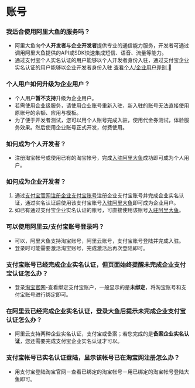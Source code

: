 # 账号

### 我适合使用阿里大鱼的服务吗？
- 阿里大鱼向**个人开发者**与**企业开发者**提供专业的通信能力服务，开发者可通过调用阿里大鱼提供的API或SDK快速集成短信、语音、流量等能力。   
- 通过支付宝个人实名认证的用户能够以个人开发者身份入驻，通过支付宝企业实名认证的用户能够以企业开发者身份入驻 [查看个人/企业用户差别 ]() 

### 个人用户如何升级为企业用户？
- 个人用户**暂不支持**升级为企业用户。   
- 若需使用企业级服务，请使用企业账号重新入驻，新入驻的账号无法直接使用原账号的余额、应用与模板。   
- 为了便于开发者测试，您可以用个人账号完成入驻，使用代金券测试，体验服务效果。然后使用企业账号正式开发，付费使用。 

### 如何成为个人开发者？
- 注册淘宝帐号或使用已有的淘宝帐号，完成[入驻阿里大鱼](http://www.alidayu.com/join/1)成功即可成为个人用户。 

### 如何成为企业开发者？
1. 通过[支付宝官网注册企业支付宝账号](https://memberprod.alipay.com/account/reg/enterpriseIndex.htm)注册企业支付宝账号并完成企业实名认证，通过实名认证后使用该支付宝账号[入驻阿里大鱼](http://www.alidayu.com/join/1)即可成为企业用户。   
2. 如已有通过支付宝企业实名认证的账号，可直接使用该账号[入驻阿里大鱼](http://www.alidayu.com/join/1)。 

### 可以使用阿里云/支付宝账号登录吗？
- 可以，阿里大鱼支持淘宝账号，阿里云账号，支付宝账号登陆并完成入驻。   
- 登录时可能需要激活淘宝账号，完成激活后再次登陆即可。 

### 支付宝账号已经完成企业实名认证，但页面始终提醒未完成企业支付宝认证怎么办？
- 登录[淘宝官网](http://www.taobao.com/)-查看绑定支付宝账户，一般显示的是**未绑定**，将淘宝账号和支付宝账号进行绑定即可。 

### 在阿里云已经完成企业实名认证，登录大鱼后提示未完成企业支付宝认证怎么办？
- 阿里云支持两种企业实名认证，支付宝或备案；若您完成的是**备案企业实名认证**，您还需要完成支付宝企业实名认证才可以。 

### 支付宝帐号已实名认证登陆，显示该帐号已在淘宝网注册怎么办？
- 用支付宝登陆淘宝官网－查看已绑定的淘宝帐号－用已绑定的淘宝帐号登陆大鱼即可。